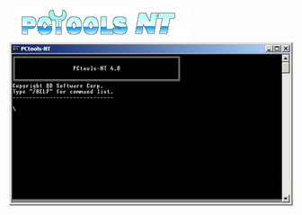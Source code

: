 <h3><img src="Images/logo.png" alt="PCtools-NT logo"
Better command line for Windows NT
<h3><img src="Images/win2k.png" alt="Running in the Command Prompt"></h3>
